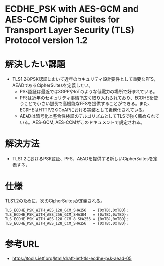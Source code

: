 # ECDHE_PSK with AES-GCM and AES-CCM Cipher Suites for Transport Layer Security (TLS) Protocol version 1.2

# 解決したい課題
- TLS1.2のPSK認証において近年のセキュリティ設計要件として重要なPFS, AEADであるCipherSuitesを定義したい。
  - PSK認証は最近では3GPPやIoTのような低電力の場所で好まれている。
  - PFSは近年のセキュリティ事情で広く取り入れられており、ECDHEを使うことで小さい鍵長で高機能なPFSを提供することができる。また、ECDHEはHTTP/2やCoAPにおける実装として義務化されている。
  - AEADは暗号化と整合性検証のアルゴリズムとしてTLSで強く薦められている。AES-GCM, AES-CCMがこのドキュメントで規定される。

# 解決方法
- TLS1.2におけるPSK認証、PFS、AEADを提供する新しいCipherSuitesを定義する。

# 仕様
TLS1.2のために、次のCipherSuitesが定義される。
```
TLS_ECDHE_PSK_WITH_AES_128_GCM_SHA256   = {0xTBD,0xTBD};
TLS_ECDHE_PSK_WITH_AES_256_GCM_SHA384   = {0xTBD,0xTBD};
TLS_ECDHE_PSK_WITH_AES_128_CCM_8_SHA256 = {0xTBD,0xTBD};
TLS_ECDHE_PSK_WITH_AES_128_CCM_SHA256   = {0xTBD,0xTBD};
```
# 参考URL
- https://tools.ietf.org/html/draft-ietf-tls-ecdhe-psk-aead-05
